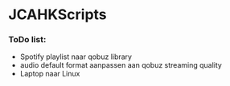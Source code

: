 # JCAHKScripts
### ToDo list:
- Spotify playlist naar qobuz library
- audio default format aanpassen aan qobuz streaming quality
- Laptop naar Linux
